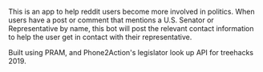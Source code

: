 This is an app to help reddit users become more involved in politics. When users have a post or comment that mentions a U.S. Senator or Representative by name, this bot will post the relevant contact information to help the user get in contact with their representative. 

Built using PRAM, and Phone2Action's legislator look up API for treehacks 2019.